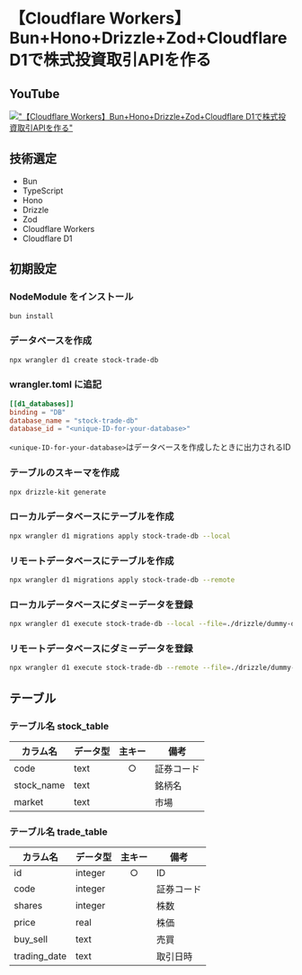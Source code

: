 # 【Cloudflare Workers】Bun+Hono+Drizzle+Zod+Cloudflare D1で株式投資取引APIを作る

## YouTube

[!["【Cloudflare Workers】Bun+Hono+Drizzle+Zod+Cloudflare D1で株式投資取引APIを作る"](https://i.ytimg.com/vi/nVuZiBAXJo0/maxresdefault.jpg)](https://youtu.be/nVuZiBAXJo0)

## 技術選定

- Bun
- TypeScript
- Hono
- Drizzle
- Zod
- Cloudflare Workers
- Cloudflare D1

## 初期設定

### NodeModule をインストール

```bash
bun install
```

### データベースを作成

```bash
npx wrangler d1 create stock-trade-db
```

### wrangler.toml に追記

```toml
[[d1_databases]]
binding = "DB"
database_name = "stock-trade-db"
database_id = "<unique-ID-for-your-database>"
```

`<unique-ID-for-your-database>`はデータベースを作成したときに出力されるID

### テーブルのスキーマを作成

```bash
npx drizzle-kit generate
```

### ローカルデータベースにテーブルを作成

```bash
npx wrangler d1 migrations apply stock-trade-db --local
```

### リモートデータベースにテーブルを作成

```bash
npx wrangler d1 migrations apply stock-trade-db --remote
```

### ローカルデータベースにダミーデータを登録

```bash
npx wrangler d1 execute stock-trade-db --local --file=./drizzle/dummy-data.sql
```

### リモートデータベースにダミーデータを登録

```bash
npx wrangler d1 execute stock-trade-db --remote --file=./drizzle/dummy-data.sql
```

## テーブル

### テーブル名 stock_table

| カラム名   | データ型 | 主キー | 備考       |
| ---------- | -------- | :----: | ---------- |
| code       | text     |   ○    | 証券コード |
| stock_name | text     |        | 銘柄名     |
| market     | text     |   　   | 市場       |

### テーブル名 trade_table

| カラム名     | データ型 | 主キー | 備考       |
| ------------ | -------- | :----: | ---------- |
| id           | integer  |   ○    | ID         |
| code         | integer  |        | 証券コード |
| shares       | integer  |        | 株数       |
| price        | real     |        | 株価       |
| buy_sell     | text     |        | 売買       |
| trading_date | text     |        | 取引日時   |
